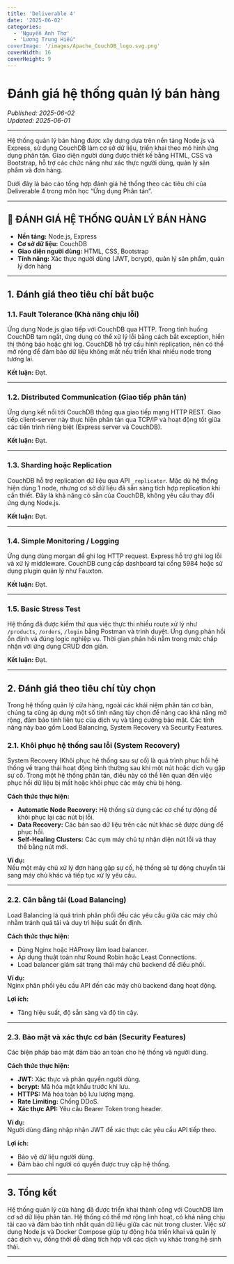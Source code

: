 ```yaml
---
title: 'Deliverable 4'
date: '2025-06-02'
categories:
  - 'Nguyễn Anh Thơ'
  - 'Lương Trung Hiếu"
coverImage: '/images/Apache_CouchDB_logo.svg.png'
coverWidth: 16
coverHeight: 9
---
```


# Đánh giá hệ thống quản lý bán hàng

_Published: 2025-06-02_  
_Updated: 2025-06-01_

---

Hệ thống quản lý bán hàng được xây dựng dựa trên nền tảng Node.js và Express, sử dụng CouchDB làm cơ sở dữ liệu, triển khai theo mô hình ứng dụng phân tán. Giao diện người dùng được thiết kế bằng HTML, CSS và Bootstrap, hỗ trợ các chức năng như xác thực người dùng, quản lý sản phẩm và đơn hàng.

Dưới đây là báo cáo tổng hợp đánh giá hệ thống theo các tiêu chí của Deliverable 4 trong môn học “Ứng dụng Phân tán”.

---

## 🧾 ĐÁNH GIÁ HỆ THỐNG QUẢN LÝ BÁN HÀNG

- **Nền tảng:** Node.js, Express
- **Cơ sở dữ liệu:** CouchDB
- **Giao diện người dùng:** HTML, CSS, Bootstrap
- **Tính năng:** Xác thực người dùng (JWT, bcrypt), quản lý sản phẩm, quản lý đơn hàng

---

## 1. Đánh giá theo tiêu chí bắt buộc

### 1.1. Fault Tolerance (Khả năng chịu lỗi)

Ứng dụng Node.js giao tiếp với CouchDB qua HTTP. Trong tình huống CouchDB tạm ngắt, ứng dụng có thể xử lý lỗi bằng cách bắt exception, hiển thị thông báo hoặc ghi log. CouchDB hỗ trợ cấu hình replication, nên có thể mở rộng để đảm bảo dữ liệu không mất nếu triển khai nhiều node trong tương lai.

**Kết luận:** Đạt.

---

### 1.2. Distributed Communication (Giao tiếp phân tán)

Ứng dụng kết nối tới CouchDB thông qua giao tiếp mạng HTTP REST. Giao tiếp client-server này thực hiện phân tán qua TCP/IP và hoạt động tốt giữa các tiến trình riêng biệt (Express server và CouchDB).

**Kết luận:** Đạt.

---

### 1.3. Sharding hoặc Replication

CouchDB hỗ trợ replication dữ liệu qua API `_replicator`. Mặc dù hệ thống hiện dùng 1 node, nhưng cơ sở dữ liệu đã sẵn sàng tích hợp replication khi cần thiết. Đây là khả năng có sẵn của CouchDB, không yêu cầu thay đổi ứng dụng Node.js.

**Kết luận:** Đạt.

---

### 1.4. Simple Monitoring / Logging

Ứng dụng dùng morgan để ghi log HTTP request. Express hỗ trợ ghi log lỗi và xử lý middleware. CouchDB cung cấp dashboard tại cổng 5984 hoặc sử dụng plugin quản lý như Fauxton.

**Kết luận:** Đạt.

---

### 1.5. Basic Stress Test

Hệ thống đã được kiểm thử qua việc thực thi nhiều route xử lý như `/products`, `/orders`, `/login` bằng Postman và trình duyệt. Ứng dụng phản hồi ổn định và đúng logic nghiệp vụ. Thời gian phản hồi nằm trong mức chấp nhận với ứng dụng CRUD đơn giản.

**Kết luận:** Đạt.

---

## 2. Đánh giá theo tiêu chí tùy chọn

Trong hệ thống quản lý cửa hàng, ngoài các khái niệm phân tán cơ bản, chúng ta cũng áp dụng một số tính năng tùy chọn để nâng cao khả năng mở rộng, đảm bảo tính liên tục của dịch vụ và tăng cường bảo mật. Các tính năng này bao gồm Load Balancing, System Recovery và Security Features.

### 2.1. Khôi phục hệ thống sau lỗi (System Recovery)

System Recovery (Khôi phục hệ thống sau sự cố) là quá trình phục hồi hệ thống về trạng thái hoạt động bình thường sau khi một nút hoặc dịch vụ gặp sự cố. Trong một hệ thống phân tán, điều này có thể liên quan đến việc phục hồi dữ liệu bị mất hoặc khôi phục các máy chủ bị hỏng.

**Cách thức thực hiện:**

- **Automatic Node Recovery:** Hệ thống sử dụng các cơ chế tự động để khôi phục lại các nút bị lỗi.
- **Data Recovery:** Các bản sao dữ liệu trên các nút khác sẽ được dùng để phục hồi.
- **Self-Healing Clusters:** Các cụm máy chủ tự nhận diện nút lỗi và thay thế bằng nút mới.

**Ví dụ:**  
Nếu một máy chủ xử lý đơn hàng gặp sự cố, hệ thống sẽ tự động chuyển tải sang máy chủ khác và tiếp tục xử lý yêu cầu.

---

### 2.2. Cân bằng tải (Load Balancing)

Load Balancing là quá trình phân phối đều các yêu cầu giữa các máy chủ nhằm tránh quá tải và duy trì hiệu suất ổn định.

**Cách thức thực hiện:**

- Dùng Nginx hoặc HAProxy làm load balancer.
- Áp dụng thuật toán như Round Robin hoặc Least Connections.
- Load balancer giám sát trạng thái máy chủ backend để điều phối.

**Ví dụ:**  
Nginx phân phối yêu cầu API đến các máy chủ backend đang hoạt động.

**Lợi ích:**

- Tăng hiệu suất, độ sẵn sàng và độ tin cậy.

---

### 2.3. Bảo mật và xác thực cơ bản (Security Features)

Các biện pháp bảo mật đảm bảo an toàn cho hệ thống và người dùng.

**Cách thức thực hiện:**

- **JWT:** Xác thực và phân quyền người dùng.
- **bcrypt:** Mã hóa mật khẩu trước khi lưu.
- **HTTPS:** Mã hóa toàn bộ lưu lượng mạng.
- **Rate Limiting:** Chống DDoS.
- **Xác thực API:** Yêu cầu Bearer Token trong header.

**Ví dụ:**  
Người dùng đăng nhập nhận JWT để xác thực các yêu cầu API tiếp theo.

**Lợi ích:**

- Bảo vệ dữ liệu người dùng.
- Đảm bảo chỉ người có quyền được truy cập hệ thống.

---

## 3. Tổng kết

Hệ thống quản lý cửa hàng đã được triển khai thành công với CouchDB làm cơ sở dữ liệu phân tán. Hệ thống có thể mở rộng linh hoạt, có khả năng chịu tải cao và đảm bảo tính nhất quán dữ liệu giữa các nút trong cluster. Việc sử dụng Node.js và Docker Compose giúp tự động hóa triển khai và quản lý các dịch vụ, đồng thời dễ dàng tích hợp với các dịch vụ khác trong hệ sinh thái.

---
